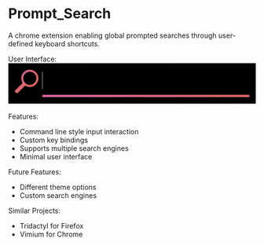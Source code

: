 # Prompt_Search
A chrome extension enabling global prompted searches through user-defined keyboard shortcuts.

User Interface:
![Prompt Search User Interface](Prompt_Search_UI_Example.png)

Features:
- Command line style input interaction
- Custom key bindings
- Supports multiple search engines
- Minimal user interface

Future Features:
- Different theme options
- Custom search engines

Similar Projects:
- Tridactyl for Firefox
- Vimium for Chrome
